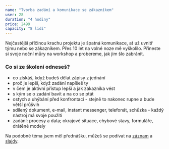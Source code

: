 ```yaml
---
name: "Tvorba zadání a komunikace se zákazníkem"
user: 28
duration: "4 hodiny"
price: 2499
capacity: "8 lidí"
---
```


Nejčastější příčinou krachu projektu je špatná komunikace, ať už uvnitř týmu nebo se zákazníkem. Přes 10 let na volné noze mě vyškolilo. Přineste si svoje noční můry na workshop a probereme, jak jim šlo zabránit.

### Co si ze školení odneseš?

- co získáš, když budeš dělat zápisy z jednání
- proč je lepší, když zadání napíšeš ty
- v čem je aktivní přístup lepší a jak zákazníka vést
- s kým se o zadání bavit a na co se ptát
- ostych a uhýbání před konfrontací - stejně to nakonec rupne a bude větší průšvih
- sdílený dokument, e-mail, instant messenger, telefonát, schůzka - každý nástroj má svoje použití
- zadání: procesy a data; okrajové situace, chybové stavy, formuláře, drátěné modely

Na podobné téma jsem měl přednášku, můžeš se podívat na [záznam](https://www.youtube.com/watch?v=tDHSRE7qgrU) a
[slajdy](http://pepa.info/prednasky/co-musi-programator-umet.pdf).

